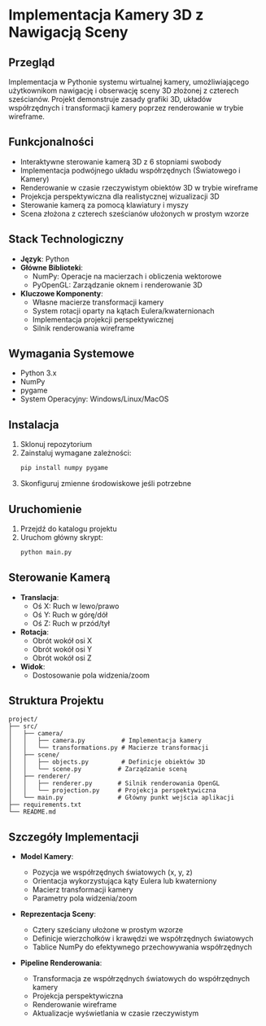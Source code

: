 # Implementacja Kamery 3D z Nawigacją Sceny

## Przegląd

Implementacja w Pythonie systemu wirtualnej kamery, umożliwiającego użytkownikom nawigację i obserwację sceny 3D złożonej z czterech sześcianów. Projekt demonstruje zasady grafiki 3D, układów współrzędnych i transformacji kamery poprzez renderowanie w trybie wireframe.

## Funkcjonalności

- Interaktywne sterowanie kamerą 3D z 6 stopniami swobody
- Implementacja podwójnego układu współrzędnych (Światowego i Kamery)
- Renderowanie w czasie rzeczywistym obiektów 3D w trybie wireframe
- Projekcja perspektywiczna dla realistycznej wizualizacji 3D
- Sterowanie kamerą za pomocą klawiatury i myszy
- Scena złożona z czterech sześcianów ułożonych w prostym wzorze

## Stack Technologiczny

- **Język**: Python
- **Główne Biblioteki**:
  - NumPy: Operacje na macierzach i obliczenia wektorowe
  - PyOpenGL: Zarządzanie oknem i renderowanie 3D
- **Kluczowe Komponenty**:
  - Własne macierze transformacji kamery
  - System rotacji oparty na kątach Eulera/kwaternionach
  - Implementacja projekcji perspektywicznej
  - Silnik renderowania wireframe

## Wymagania Systemowe

- Python 3.x
- NumPy
- pygame
- System Operacyjny: Windows/Linux/MacOS

## Instalacja

1. Sklonuj repozytorium
2. Zainstaluj wymagane zależności:
   ```bash
   pip install numpy pygame
   ```
3. Skonfiguruj zmienne środowiskowe jeśli potrzebne

## Uruchomienie

1. Przejdź do katalogu projektu
2. Uruchom główny skrypt:
   ```bash
   python main.py
   ```

## Sterowanie Kamerą

- **Translacja**:
  - Oś X: Ruch w lewo/prawo
  - Oś Y: Ruch w górę/dół
  - Oś Z: Ruch w przód/tył
- **Rotacja**:
  - Obrót wokół osi X
  - Obrót wokół osi Y
  - Obrót wokół osi Z
- **Widok**:
  - Dostosowanie pola widzenia/zoom

## Struktura Projektu

```
project/
├── src/
│   ├── camera/
│   │   ├── camera.py          # Implementacja kamery
│   │   └── transformations.py # Macierze transformacji
│   ├── scene/
│   │   ├── objects.py         # Definicje obiektów 3D
│   │   └── scene.py          # Zarządzanie sceną
│   ├── renderer/
│   │   ├── renderer.py       # Silnik renderowania OpenGL
│   │   └── projection.py     # Projekcja perspektywiczna
│   └── main.py               # Główny punkt wejścia aplikacji
├── requirements.txt
└── README.md
```

## Szczegóły Implementacji

- **Model Kamery**:

  - Pozycja we współrzędnych światowych (x, y, z)
  - Orientacja wykorzystująca kąty Eulera lub kwaterniony
  - Macierz transformacji kamery
  - Parametry pola widzenia/zoom

- **Reprezentacja Sceny**:

  - Cztery sześciany ułożone w prostym wzorze
  - Definicje wierzchołków i krawędzi we współrzędnych światowych
  - Tablice NumPy do efektywnego przechowywania współrzędnych

- **Pipeline Renderowania**:
  - Transformacja ze współrzędnych światowych do współrzędnych kamery
  - Projekcja perspektywiczna
  - Renderowanie wireframe
  - Aktualizacje wyświetlania w czasie rzeczywistym
